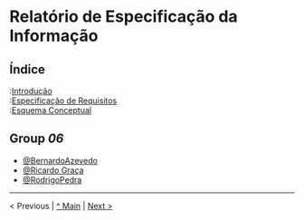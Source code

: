 # Relatório de Especificação da Informação

## Índice

:[Introdução](rei01.md)  
:[Especificação de Requisitos](rei02.md)  
:[Esquema Conceptual](rei03.md)  

## Group _06_
* [@BernardoAzevedo](https://github.com/Bernardo-Azevedo-045200)
* [@Ricardo Graça](https://github.com/r1card015)
* [@RodrigoPedra](https://github.com/RSPedra)
---

< Previous | [^ Main](/../../) | [Next >](rei01.md)
